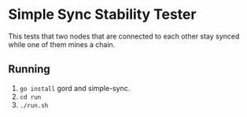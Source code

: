 # Simple Sync Stability Tester
This tests that two nodes that are connected to each other
stay synced while one of them mines a chain.

## Running
 1. `go install` gord and simple-sync.
 2. `cd run`
 3. `./run.sh`


